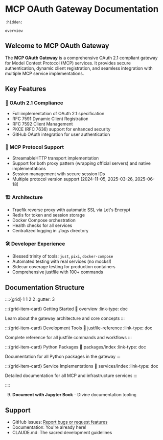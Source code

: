 # MCP OAuth Gateway Documentation

```{toctree}
:hidden:

overview
```

## Welcome to MCP OAuth Gateway

The **MCP OAuth Gateway** is a comprehensive OAuth 2.1 compliant gateway for Model Context Protocol (MCP) services. It provides secure authentication, dynamic client registration, and seamless integration with multiple MCP service implementations.

## Key Features

### 🔐 OAuth 2.1 Compliance
- Full implementation of OAuth 2.1 specification
- RFC 7591 Dynamic Client Registration
- RFC 7592 Client Management
- PKCE (RFC 7636) support for enhanced security
- GitHub OAuth integration for user authentication

### 🚀 MCP Protocol Support
- StreamableHTTP transport implementation
- Support for both proxy pattern (wrapping official servers) and native implementations
- Session management with secure session IDs
- Multiple protocol version support (2024-11-05, 2025-03-26, 2025-06-18)

### 🏗️ Architecture
- Traefik reverse proxy with automatic SSL via Let's Encrypt
- Redis for token and session storage
- Docker Compose orchestration
- Health checks for all services
- Centralized logging in ./logs directory

### 🛠️ Developer Experience
- Blessed trinity of tools: `just`, `pixi`, `docker-compose`
- Automated testing with real services (no mocks!)
- Sidecar coverage testing for production containers
- Comprehensive justfile with 100+ commands

## Documentation Structure

::::{grid} 1 1 2 2
:gutter: 3

:::{grid-item-card} Getting Started
:link: overview
:link-type: doc

Learn about the gateway architecture and core concepts
:::

:::{grid-item-card} Development Tools
:link: justfile-reference
:link-type: doc

Complete reference for all justfile commands and workflows
:::

:::{grid-item-card} Python Packages
:link: packages/index
:link-type: doc

Documentation for all Python packages in the gateway
:::

:::{grid-item-card} Service Implementations
:link: services/index
:link-type: doc

Detailed documentation for all MCP and infrastructure services
:::

::::

9. **Document with Jupyter Book** - Divine documentation tooling

## Support

- GitHub Issues: [Report bugs or request features](https://github.com/yourusername/mcp-oauth-gateway/issues)
- Documentation: You're already here!
- CLAUDE.md: The sacred development guidelines
